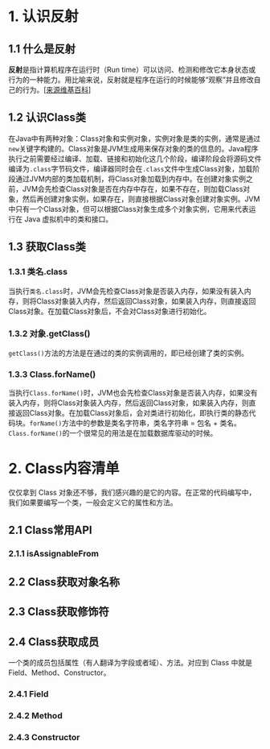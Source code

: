 # 1. 认识反射

## 1.1 什么是反射

**反射**是指计算机程序在运行时（Run time）可以访问、检测和修改它本身状态或行为的一种能力。用比喻来说，反射就是程序在运行的时候能够“观察”并且修改自己的行为。[[来源维基百科]](<https://zh.wikipedia.org/wiki/%E5%8F%8D%E5%B0%84_(%E8%AE%A1%E7%AE%97%E6%9C%BA%E7%A7%91%E5%AD%A6)>)

## 1.2 认识Class类

在Java中有两种对象：Class对象和实例对象，实例对象是类的实例，通常是通过`new`关键字构建的。Class对象是JVM生成用来保存对象的类的信息的。Java程序执行之前需要经过编译、加载、链接和初始化这几个阶段，编译阶段会将源码文件编译为`.class`字节码文件，编译器同时会在`.class`文件中生成Class对象，加载阶段通过JVM内部的类加载机制，将Class对象加载到内存中。在创建对象实例之前，JVM会先检查Class对象是否在内存中存在，如果不存在，则加载Class对象，然后再创建对象实例，如果存在，则直接根据Class对象创建对象实例。JVM中只有一个Class对象，但可以根据Class对象生成多个对象实例，它用来代表运行在 Java 虚拟机中的类和接口。

## 1.3 获取Class类

### 1.3.1 类名.class

当执行`类名.class`时，JVM会先检查Class对象是否装入内存，如果没有装入内存，则将Class对象装入内存，然后返回Class对象，如果装入内存，则直接返回Class对象。在加载Class对象后，不会对Class对象进行初始化。

### 1.3.2 对象.getClass()

`getClass()`方法的方法是在通过的类的实例调用的，即已经创建了类的实例。

### 1.3.3 Class.forName()

当执行`Class.forName()`时，JVM也会先检查Class对象是否装入内存，如果没有装入内存，则将Class对象装入内存，然后返回Class对象，如果装入内存，则直接返回Class对象。在加载Class对象后，会对类进行初始化，即执行类的静态代码块。`forName()`方法中的参数是类名字符串，类名字符串 = 包名 + 类名。`Class.forName()`的一个很常见的用法是在加载数据库驱动的时候。

# 2. Class内容清单

仅仅拿到 Class 对象还不够，我们感兴趣的是它的内容。在正常的代码编写中，我们如果要编写一个类，一般会定义它的属性和方法。

## 2.1 Class常用API

### 2.1.1 isAssignableFrom



## 2.2 Class获取对象名称



## 2.3 Class获取修饰符





## 2.4 Class获取成员

一个类的成员包括属性（有人翻译为字段或者域）、方法。对应到 Class 中就是 Field、Method、Constructor。



### 2.4.1 Field



### 2.4.2 Method



### 2.4.3 Constructor